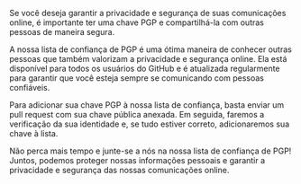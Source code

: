 Se você deseja garantir a privacidade e segurança de suas comunicações online, é importante ter uma chave PGP e compartilhá-la com outras pessoas de maneira segura.

A nossa lista de confiança de PGP é uma ótima maneira de conhecer outras pessoas que também valorizam a privacidade e segurança online. Ela está disponível para todos os usuários do GitHub e é atualizada regularmente para garantir que você esteja sempre se comunicando com pessoas confiáveis.

Para adicionar sua chave PGP à nossa lista de confiança, basta enviar um pull request com sua chave pública anexada. Em seguida, faremos a verificação da sua identidade e, se tudo estiver correto, adicionaremos sua chave à lista.

Não perca mais tempo e junte-se a nós na nossa lista de confiança de PGP! Juntos, podemos proteger nossas informações pessoais e garantir a privacidade e segurança das nossas comunicações online.
